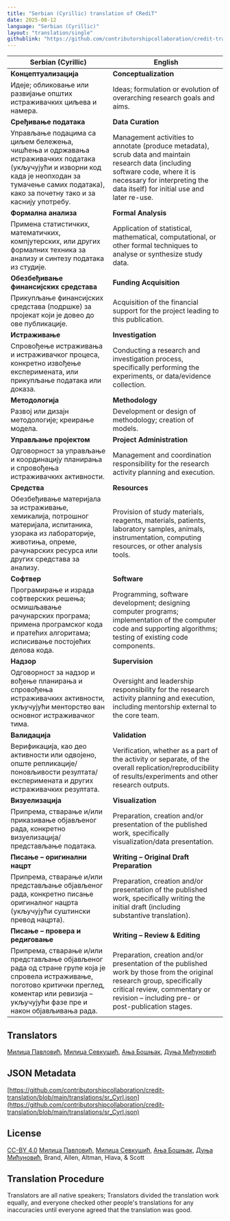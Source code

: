 ```yaml
---
title: "Serbian (Cyrillic) translation of CRediT"
date: 2025-08-12
language: "Serbian (Cyrillic)"
layout: "translation/single"
githublink: "https://github.com/contributorshipcollaboration/credit-translation/blob/main/translations/sr_Cyrl.json"
---
```


| Serbian (Cyrillic) | English |
| --- | --- |
| **Концептуализација** | **Conceptualization** |
| Идеје; обликовање или развијање општих истраживачких циљева и намера. | Ideas; formulation or evolution of overarching research goals and aims. |
| **Сређивање података** | **Data Curation** |
| Управљање подацима са циљем бележења, чишћења и одржавања истраживачких података (укључујући и изворни код када је неопходан за тумачење самих података), како за почетну тако и за каснију употребу. | Management activities to annotate (produce metadata), scrub data and maintain research data (including software code, where it is necessary for interpreting the data itself) for initial use and later re-use. |
| **Формална анализа** | **Formal Analysis** |
| Примена статистичких, математичких, компјутерских, или других формалних техника за анализу и синтезу података из студије. | Application of statistical, mathematical, computational, or other formal techniques to analyse or synthesize study data. |
| **Обезбеђивање финансијских средстава** | **Funding Acquisition** |
| Прикупљање финансијских средстава (подршке) за пројекат који је довео до ове публикације. | Acquisition of the financial support for the project leading to this publication. |
| **Истраживање** | **Investigation** |
| Спровођење истраживања и истраживачког процеса, конкретно извођење експеримената, или прикупљање података или доказа. | Conducting a research and investigation process, specifically performing the experiments, or data/evidence collection. |
| **Методологија** | **Methodology** |
| Развој или дизајн методологије; креирање модела. | Development or design of methodology; creation of models. |
| **Управљање пројектом** | **Project Administration** |
| Одговорност за управљање и координацију планирања и спровођења истраживачких активности. | Management and coordination responsibility for the research activity planning and execution. |
| **Средства** | **Resources** |
| Обезбеђивање материјала за истраживање, хемикалија, потрошног материјала, испитаника, узорака из лабораторије, животиња, опреме, рачунарских ресурса или других средстава за анализу. | Provision of study materials, reagents, materials, patients, laboratory samples, animals, instrumentation, computing resources, or other analysis tools. |
| **Софтвер** | **Software** |
| Програмирање и израда софтверских решења; осмишљавање рачунарских програма; примена програмског кода и пратећих алгоритама; исписивање постојећих делова кода. | Programming, software development; designing computer programs; implementation of the computer code and supporting algorithms; testing of existing code components. |
| **Надзор** | **Supervision** |
| Одговорност за надзор и вођење планирања и спровођења истраживачких активности, укључујући менторство ван основног истраживачког тима. | Oversight and leadership responsibility for the research activity planning and execution, including mentorship external to the core team. |
| **Валидација** | **Validation** |
| Верификација, као део активности или одвојено, опште репликације/поновљивости резултата/експеримената и других истраживачких резултата. | Verification, whether as a part of the activity or separate, of the overall replication/reproducibility of results/experiments and other research outputs. |
| **Визуелизација** | **Visualization** |
| Припрема, стварање и/или приказивање објављеног рада, конкретно визуелизација/представљање података. | Preparation, creation and/or presentation of the published work, specifically visualization/data presentation. |
| **Писање – оригинални нацрт** | **Writing – Original Draft Preparation** |
| Припрема, стварање и/или представљање објављеног рада, конкретно писање оригиналног нацрта (укључујући суштински превод нацрта). | Preparation, creation and/or presentation of the published work, specifically writing the initial draft (including substantive translation). |
| **Писање – провера и редиговање** | **Writing – Review & Editing** |
| Припрема, стварање и/или представљање објављеног рада од стране групе која је спровела истраживање, поготово критички преглед, коментар или ревизија – укључујући фазе пре и након објављивања рада. | Preparation, creation and/or presentation of the published work by those from the original research group, specifically critical review, commentary or revision – including pre- or post-publication stages. |

## Translators

[Милица  Павловић](https://orcid.org/0000-0002-7799-9831), [Милица  Севкушић](https://orcid.org/0000-0002-2888-6611), [Ања  Бошњак](https://orcid.org/0009-0004-4184-9307), [Дуња  Мићуновић](https://orcid.org/0009-0000-8986-3061)

## JSON Metadata

[https://github.com/contributorshipcollaboration/credit-translation/blob/main/translations/sr_Cyrl.json](https://github.com/contributorshipcollaboration/credit-translation/blob/main/translations/sr_Cyrl.json)

## License

[CC-BY 4.0](https://creativecommons.org/licenses/by/4.0/) [Милица  Павловић](https://orcid.org/0000-0002-7799-9831), [Милица  Севкушић](https://orcid.org/0000-0002-2888-6611), [Ања  Бошњак](https://orcid.org/0009-0004-4184-9307), [Дуња  Мићуновић](https://orcid.org/0009-0000-8986-3061), Brand, Allen, Altman, Hlava, & Scott

## Translation Procedure

Translators are all native speakers; Translators divided the translation work equally, and everyone checked other people's translations for any inaccuracies until everyone agreed that the translation was good.
